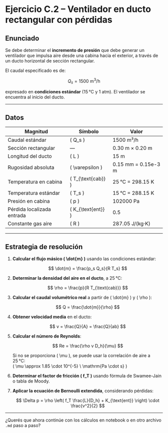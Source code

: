 # Ejercicio C.2 – Ventilador en ducto rectangular con pérdidas

## Enunciado

Se debe determinar el **incremento de presión** que debe generar un ventilador que impulsa aire desde una cabina hacia el exterior, a través de un ducto horizontal de sección rectangular.

El caudal especificado es de:

$$
Q_s = 1500 \ \mathrm{m^3/h}
$$

expresado en **condiciones estándar** (15 °C y 1 atm). El ventilador se encuentra al inicio del ducto.

---

## Datos

| Magnitud                          | Símbolo              | Valor                  |
|----------------------------------|-----------------------|------------------------|
| Caudal estándar                  | \( Q_s \)            | 1500 m³/h              |
| Sección rectangular              | —                    | 0.30 m × 0.20 m        |
| Longitud del ducto               | \( L \)              | 15 m                   |
| Rugosidad absoluta               | \( \varepsilon \)    | 0.15 mm = 0.15e-3 m    |
| Temperatura en cabina           | \( T_{\text{cab}} \) | 25 °C = 298.15 K       |
| Temperatura estándar            | \( T_s \)            | 15 °C = 288.15 K       |
| Presión en cabina               | \( p \)              | 102000 Pa              |
| Pérdida localizada entrada      | \( K_{\text{ent}} \) | 0.5                    |
| Constante gas aire              | \( R \)              | 287.05 J/(kg·K)        |

---

## Estrategia de resolución

1. **Calcular el flujo másico \( \dot{m} \)** usando las condiciones estándar:

   $$
   \dot{m} = \frac{p_s Q_s}{R T_s}
   $$

2. **Determinar la densidad del aire en el ducto**, a 25 °C:

   $$
   \rho = \frac{p}{R T_{\text{cab}}}
   $$

3. **Calcular el caudal volumétrico real** a partir de \( \dot{m} \) y \( \rho \):

   $$
   Q = \frac{\dot{m}}{\rho}
   $$

4. **Obtener velocidad media** en el ducto:

   $$
   v = \frac{Q}{A} = \frac{Q}{ab}
   $$

5. **Calcular el número de Reynolds**:

   $$
   Re = \frac{\rho v D_h}{\mu}
   $$

   Si no se proporciona \( \mu \), se puede usar la correlación de aire a 25 °C:  
   \( \mu \approx 1.85 \cdot 10^{-5} \ \mathrm{Pa \cdot s} \)

6. **Determinar el factor de fricción \( f_T \)** usando fórmula de Swamee-Jain o tabla de Moody.

7. **Aplicar la ecuación de Bernoulli extendida**, considerando pérdidas:

   $$
   \Delta p = \rho \left( f_T \frac{L}{D_h} + K_{\text{ent}} \right) \cdot \frac{v^2}{2}
   $$

---

¿Querés que ahora continúe con los cálculos en notebook o en otro archivo `.md` paso a paso?
